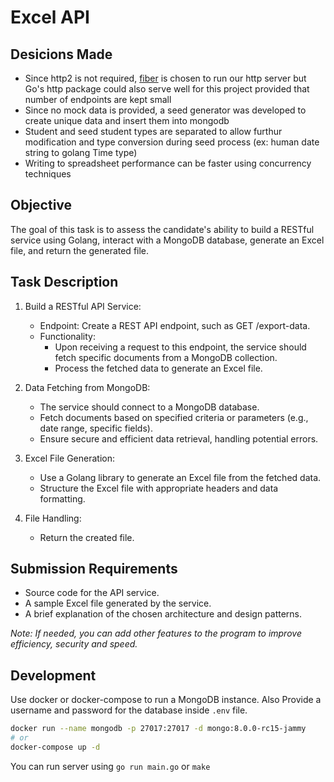 # Excel API

<!-- TODO: add api endpoints guide here -->

## Desicions Made

- Since http2 is not required, [fiber](https://github.com/gofiber/fiber) is chosen to run our http server but Go's http package could also serve well for this project provided that number of endpoints are kept small
- Since no mock data is provided, a seed generator was developed to create unique data and insert them into mongodb
- Student and seed student types are separated to allow furthur modification and type conversion during seed process (ex: human date string to golang Time type)
- Writing to spreadsheet performance can be faster using concurrency techniques

## Objective

The goal of this task is to assess the candidate's ability to build a RESTful service using Golang, interact with a MongoDB database, generate an Excel file, and return the generated file.

## Task Description

1. Build a RESTful API Service:

   - Endpoint: Create a REST API endpoint, such as GET /export-data.
   - Functionality:
     - Upon receiving a request to this endpoint, the service should fetch specific documents from a MongoDB collection.
     - Process the fetched data to generate an Excel file.

2. Data Fetching from MongoDB:

   - The service should connect to a MongoDB database.
   - Fetch documents based on specified criteria or parameters (e.g., date range, specific fields).
   - Ensure secure and efficient data retrieval, handling potential errors.

3. Excel File Generation:

   - Use a Golang library to generate an Excel file from the fetched data.
   - Structure the Excel file with appropriate headers and data formatting.

4. File Handling:

   - Return the created file.

## Submission Requirements

- Source code for the API service.
- A sample Excel file generated by the service.
- A brief explanation of the chosen architecture and design patterns.

_Note: If needed, you can add other features to the program to improve efficiency, security and speed._

## Development

Use docker or docker-compose to run a MongoDB instance.
Also Provide a username and password for the database inside `.env` file.

```sh
docker run --name mongodb -p 27017:27017 -d mongo:8.0.0-rc15-jammy
# or
docker-compose up -d
```

You can run server using `go run main.go` or `make`
